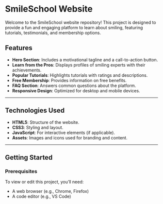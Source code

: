 # SmileSchool Website

Welcome to the SmileSchool website repository! This project is designed to provide a fun and engaging platform to learn about smiling, featuring tutorials, testimonials, and membership options.

## Features

- **Hero Section**: Includes a motivational tagline and a call-to-action button.
- **Learn from the Pros**: Displays profiles of smiling experts with their achievements.
- **Popular Tutorials**: Highlights tutorials with ratings and descriptions.
- **Free Membership**: Provides information on free benefits.
- **FAQ Section**: Answers common questions about the platform.
- **Responsive Design**: Optimized for desktop and mobile devices.

---

## Technologies Used

- **HTML5**: Structure of the website.
- **CSS3**: Styling and layout.
- **JavaScript**: For interactive elements (if applicable).
- **Assets**: Images and icons used for branding and content.

---

## Getting Started

### Prerequisites

To view or edit this project, you’ll need:
- A web browser (e.g., Chrome, Firefox)
- A code editor (e.g., VS Code)
